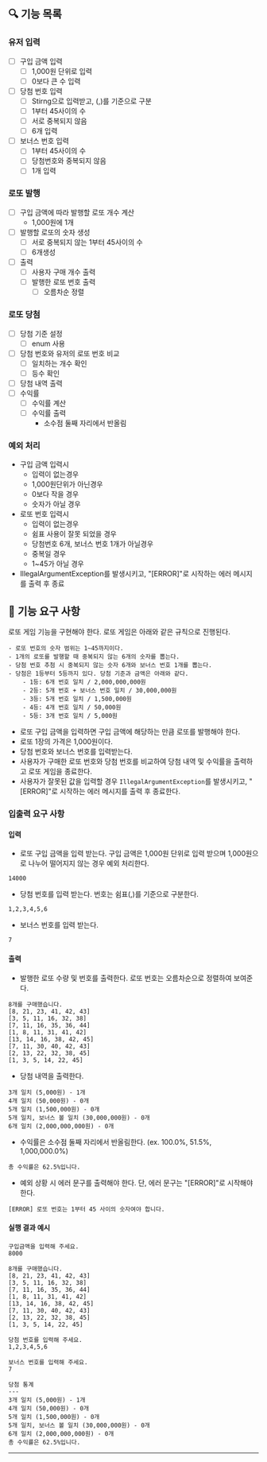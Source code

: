 ## 🔍 기능 목록
### 유저 입력
- [ ] 구입 금액 입력
  - [ ] 1,000원 단위로 입력
  - [ ] 0보다 큰 수 입력
- [ ] 당첨 번호 입력
  - [ ] Stirng으로 입력받고, (,)를 기준으로 구분
  - [ ] 1부터 45사이의 수
  - [ ] 서로 중복되지 않음
  - [ ] 6개 입력
- [ ] 보너스 번호 입력
  - [ ] 1부터 45사이의 수
  - [ ] 당첨번호와 중복되지 않음
  - [ ] 1개 입력
### 로또 발행
- [ ] 구입 금액에 따라 발행할 로또 개수 계산
  - 1,000원에 1개
- [ ] 발행할 로또의 숫자 생성
  - [ ] 서로 중복되지 않는 1부터 45사이의 수
  - [ ] 6개생성
- [ ] 출력
  - [ ] 사용자 구매 개수 출력
  - [ ] 발행한 로또 번호 출력
    - [ ] 오름차순 정렬
### 로또 당첨
- [ ] 당첨 기준 설정
  - [ ] enum 사용
- [ ] 당첨 번호와 유저의 로또 번호 비교
  - [ ] 일치하는 개수 확인
  - [ ] 등수 확인
- [ ] 당첨 내역 출력
- [ ] 수익률
  - [ ] 수익률 계산
  - [ ] 수익률 출력
    - 소수점 둘째 자리에서 반올림
### 예외 처리
- 구입 금액 입력시
  - 입력이 없는경우
  - 1,000원단위가 아닌경우
  - 0보다 작을 경우
  - 숫자가 아닐 경우
- 로또 번호 입력시
  - 입력이 없는경우
  - 쉼표 사용이 잘못 되었을 경우
  - 당첨번호 6개, 보너스 번호 1개가 아닐경우
  - 중복일 경우
  - 1~45가 아닐 경우
- IllegalArgumentException를 발생시키고, "[ERROR]"로 시작하는 에러 메시지를 출력 후 종료


## 🚀 기능 요구 사항

로또 게임 기능을 구현해야 한다. 로또 게임은 아래와 같은 규칙으로 진행된다.

```
- 로또 번호의 숫자 범위는 1~45까지이다.
- 1개의 로또를 발행할 때 중복되지 않는 6개의 숫자를 뽑는다.
- 당첨 번호 추첨 시 중복되지 않는 숫자 6개와 보너스 번호 1개를 뽑는다.
- 당첨은 1등부터 5등까지 있다. 당첨 기준과 금액은 아래와 같다.
    - 1등: 6개 번호 일치 / 2,000,000,000원
    - 2등: 5개 번호 + 보너스 번호 일치 / 30,000,000원
    - 3등: 5개 번호 일치 / 1,500,000원
    - 4등: 4개 번호 일치 / 50,000원
    - 5등: 3개 번호 일치 / 5,000원
```

- 로또 구입 금액을 입력하면 구입 금액에 해당하는 만큼 로또를 발행해야 한다.
- 로또 1장의 가격은 1,000원이다.
- 당첨 번호와 보너스 번호를 입력받는다.
- 사용자가 구매한 로또 번호와 당첨 번호를 비교하여 당첨 내역 및 수익률을 출력하고 로또 게임을 종료한다.
- 사용자가 잘못된 값을 입력할 경우 `IllegalArgumentException`를 발생시키고, "[ERROR]"로 시작하는 에러 메시지를 출력 후 종료한다.

### 입출력 요구 사항

#### 입력

- 로또 구입 금액을 입력 받는다. 구입 금액은 1,000원 단위로 입력 받으며 1,000원으로 나누어 떨어지지 않는 경우 예외 처리한다.

```
14000
```

- 당첨 번호를 입력 받는다. 번호는 쉼표(,)를 기준으로 구분한다.

```
1,2,3,4,5,6
```

- 보너스 번호를 입력 받는다.

```
7
```

#### 출력

- 발행한 로또 수량 및 번호를 출력한다. 로또 번호는 오름차순으로 정렬하여 보여준다.

```
8개를 구매했습니다.
[8, 21, 23, 41, 42, 43] 
[3, 5, 11, 16, 32, 38] 
[7, 11, 16, 35, 36, 44] 
[1, 8, 11, 31, 41, 42] 
[13, 14, 16, 38, 42, 45] 
[7, 11, 30, 40, 42, 43] 
[2, 13, 22, 32, 38, 45] 
[1, 3, 5, 14, 22, 45]
```

- 당첨 내역을 출력한다.

```
3개 일치 (5,000원) - 1개
4개 일치 (50,000원) - 0개
5개 일치 (1,500,000원) - 0개
5개 일치, 보너스 볼 일치 (30,000,000원) - 0개
6개 일치 (2,000,000,000원) - 0개
```

- 수익률은 소수점 둘째 자리에서 반올림한다. (ex. 100.0%, 51.5%, 1,000,000.0%)

```
총 수익률은 62.5%입니다.
```

- 예외 상황 시 에러 문구를 출력해야 한다. 단, 에러 문구는 "[ERROR]"로 시작해야 한다.

```
[ERROR] 로또 번호는 1부터 45 사이의 숫자여야 합니다.
```

#### 실행 결과 예시

```
구입금액을 입력해 주세요.
8000

8개를 구매했습니다.
[8, 21, 23, 41, 42, 43] 
[3, 5, 11, 16, 32, 38] 
[7, 11, 16, 35, 36, 44] 
[1, 8, 11, 31, 41, 42] 
[13, 14, 16, 38, 42, 45] 
[7, 11, 30, 40, 42, 43] 
[2, 13, 22, 32, 38, 45] 
[1, 3, 5, 14, 22, 45]

당첨 번호를 입력해 주세요.
1,2,3,4,5,6

보너스 번호를 입력해 주세요.
7

당첨 통계
---
3개 일치 (5,000원) - 1개
4개 일치 (50,000원) - 0개
5개 일치 (1,500,000원) - 0개
5개 일치, 보너스 볼 일치 (30,000,000원) - 0개
6개 일치 (2,000,000,000원) - 0개
총 수익률은 62.5%입니다.
```

---